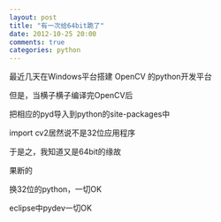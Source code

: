 ```yaml
---
layout: post
title: "有一次给64bit跪了"
date: 2012-10-25 20:00
comments: true
categories: python
---
```


最近几天在Windows平台搭建 OpenCV 的python开发平台

但是，当横子横子编译完OpenCV后

把相应的pyd导入到python的site-packages中

import cv2居然说不是32位应用程序

于是之，我知道又是64bit的缘故 

果断的

换32位的python，一切OK

eclipse中pydev一切OK
